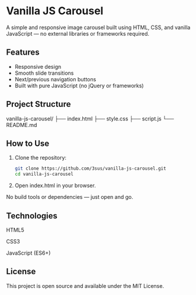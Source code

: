 # Vanilla JS Carousel

A simple and responsive image carousel built using HTML, CSS, and vanilla JavaScript — no external libraries or frameworks required.


## Features

- Responsive design
- Smooth slide transitions
- Next/previous navigation buttons
- Built with pure JavaScript (no jQuery or frameworks)

## Project Structure

vanilla-js-carousel/
├── index.html
├── style.css
├── script.js
└── README.md

## How to Use

1. Clone the repository:
   ```bash
   git clone https://github.com/3sus/vanilla-js-carousel.git
   cd vanilla-js-carousel
2. Open index.html in your browser.

No build tools or dependencies — just open and go.

## Technologies
HTML5

CSS3

JavaScript (ES6+)


## License
This project is open source and available under the MIT License.
